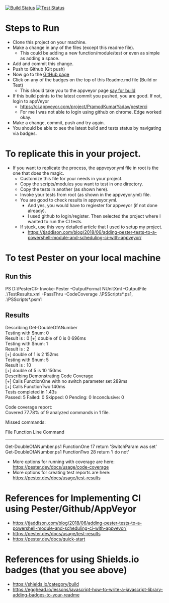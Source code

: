 [![Build Status](https://img.shields.io/appveyor/build/PramodKumarYadav/pesterci)](https://ci.appveyor.com/project/PramodKumarYadav/pesterci)
[![Test Status](https://img.shields.io/appveyor/tests/PramodKumarYadav/pesterci)](https://ci.appveyor.com/project/PramodKumarYadav/pesterci/build/tests)

# Steps to Run
- Clone this project on your machine.
- Make a change in any of the files (except this readme file). 
    - This could be adding a new function/module/test or even as simple as adding a space.
- Add and commit this change.
- Push to Github (Git push)
- Now go to the [GitHub page](https://github.com/PramodKumarYadav/PesterCI)
- Click on any of the badges on the top of this Readme.md file (Build or Test)
    - This should take you to the appveyor page [say for build](https://ci.appveyor.com/project/PramodKumarYadav/pesterci )
- If this build points to the latest commit you pushed, you are good. If not, login to appVeyor
    - https://ci.appveyor.com/project/PramodKumarYadav/pesterci
    - For me I was not able to login using github on chrome. Edge worked okay.
- Make a change, commit, push and try again.
- You should be able to see the latest build and tests status by navigating via badges.

# To replicate this in your project.
- If you want to replicate the process, the appveyor.yml file in root is the one that does the magic. 
    - Customize this file for your needs in your project.
    - Copy the scripts/modules you want to test in one directory.
    - Copy the tests in another (as shown here).
    - Invoke your tests from root (as shown in the appveyor.yml) file.
    - You are good to check results in appveyor.yml.
        - And yes, you would have to regiester for appveyor (if not done already).
        - I used github to login/register. Then selected the project where I wanted to run the CI tests.
    - If stuck, use this very detailed article that I used to setup my project.
        - https://tjaddison.com/blog/2018/06/adding-pester-tests-to-a-powershell-module-and-scheduling-ci-with-appveyor/


# To test Pester on your local machine 
## Run this

PS D:\PesterCI> Invoke-Pester -OutputFormat NUnitXml -OutputFile .\TestResults.xml -PassThru -CodeCoverage .\PSScripts\*.ps1, .\PSScripts\*.psm1

## Results

Describing Get-DoubleOfANumber  
Testing with $num: 0  
Result is : 0
 [+] double of 0 is 0 696ms  
Testing with $num: 1  
Result is : 2  
 [+] double of 1 is 2 152ms  
Testing with $num: 5  
Result is : 10  
 [+] double of 5 is 10 150ms  
Describing Demonstrating Code Coverage  
 [+] Calls FunctionOne with no switch parameter set 289ms  
 [+] Calls FunctionTwo 140ms  
Tests completed in 1.43s  
Passed: 5 Failed: 0 Skipped: 0 Pending: 0 Inconclusive: 0  

Code coverage report:  
Covered 77.78% of 9 analyzed commands in 1 file.  

Missed commands:  

File                    Function    Line Command  
----                    --------    ---- -------
Get-DoubleOfANumber.ps1 FunctionOne   17 return 'SwitchParam was set'  
Get-DoubleOfANumber.ps1 FunctionTwo   28 return 'I do not'  

- More options for running with coverage are here: https://pester.dev/docs/usage/code-coverage
- More options for creating test reports are here: https://pester.dev/docs/usage/test-results

# References for Implementing CI using Pester/Github/AppVeyor
- https://tjaddison.com/blog/2018/06/adding-pester-tests-to-a-powershell-module-and-scheduling-ci-with-appveyor/
- https://pester.dev/docs/usage/test-results
- https://pester.dev/docs/quick-start


# References for using Shields.io badges (that you see above)
- https://shields.io/category/build
- https://egghead.io/lessons/javascript-how-to-write-a-javascript-library-adding-badges-to-your-readme
